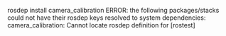 rosdep install camera_calibration
ERROR: the following packages/stacks could not have their rosdep keys resolved
to system dependencies:
camera_calibration: Cannot locate rosdep definition for [rostest]
